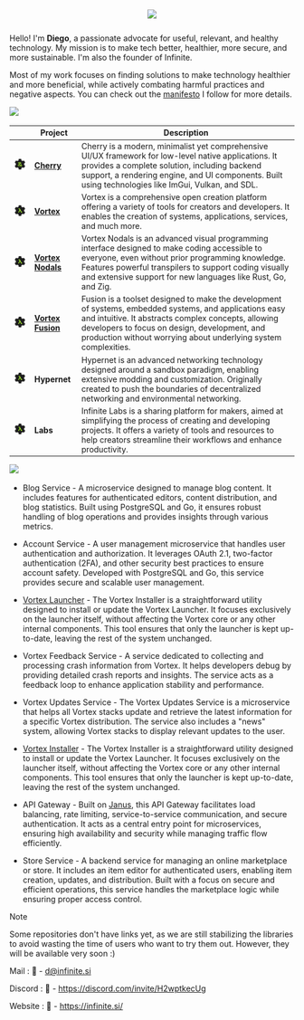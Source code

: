 <a href="https://infinite.si">
  <h1 align="center">
    <picture>
      <source media="(prefers-color-scheme: dark)" srcset="./assets/banner.png">
      <img height="" src="./assets/banner.png">
    </picture>
  </h1>
</a>

Hello! I'm **Diego**, a passionate advocate for useful, relevant, and healthy technology. My mission is to make tech better, healthier, more secure, and more sustainable. I'm also the founder of Infinite.

Most of my work focuses on finding solutions to make technology healthier and more beneficial, while actively combating harmful practices and negative aspects. You can check out the [manifesto](https://infinite.si/manifesto) I follow for more details.

<img height="60" src="./assets/works.png">

|                | **Project**                                                                                                           | **Description**                                                                                                                                              |
|-------------------------|--------------------------------------------------------------------------------------------------------------------|--------------------------------------------------------------------------------------------------------------------------------------------------------------|
| <img src="./assets/cherry_logo.png" width="150">  | [**Cherry**](https://github.com/infiniteHQ/Cherry)                                                                  | Cherry is a modern, minimalist yet comprehensive UI/UX framework for low-level native applications. It provides a complete solution, including backend support, a rendering engine, and UI components. Built using technologies like ImGui, Vulkan, and SDL. |
| <img src="./assets/vortex_logo.png" width="150"> | [**Vortex**](https://github.com/infiniteHQ/Vortex)                                                                  | Vortex is a comprehensive open creation platform offering a variety of tools for creators and developers. It enables the creation of systems, applications, services, and much more. |
| <img src="./assets/vortex_logo.png" width="150"> | [**Vortex Nodals**](https://github.com/infiniteHQ/Vortex)                                                    | Vortex Nodals is an advanced visual programming interface designed to make coding accessible to everyone, even without prior programming knowledge. Features powerful transpilers to support coding visually and extensive support for new languages like Rust, Go, and Zig. |
| <img src="./assets/vortex_logo.png" width="150"> | [**Vortex Fusion**](https://github.com/infiniteHQ/Vortex)                                                    | Fusion is a toolset designed to make the development of systems, embedded systems, and applications easy and intuitive. It abstracts complex concepts, allowing developers to focus on design, development, and production without worrying about underlying system complexities. |
| <img src="./assets/vortex_logo.png" width="150"> | **Hypernet**                                                                                                       | Hypernet is an advanced networking technology designed around a sandbox paradigm, enabling extensive modding and customization. Originally created to push the boundaries of decentralized networking and environmental networking. |
| <img src="./assets/vortex_logo.png" width="150">   | **Labs**                                                                                                           | Infinite Labs is a sharing platform for makers, aimed at simplifying the process of creating and developing projects. It offers a variety of tools and resources to help creators streamline their workflows and enhance productivity. |


<img height="60" src="./assets/sides.png">

- Blog Service - A microservice designed to manage blog content. It includes features for authenticated editors, content distribution, and blog statistics. Built using PostgreSQL and Go, it ensures robust handling of blog operations and provides insights through various metrics.

- Account Service - A user management microservice that handles user authentication and authorization. It leverages OAuth 2.1, two-factor authentication (2FA), and other security best practices to ensure account safety. Developed with PostgreSQL and Go, this service provides secure and scalable user management.

- [Vortex Launcher](https://github.com/infiniteHQ/VortexLauncher) - The Vortex Installer is a straightforward utility designed to install or update the Vortex Launcher. It focuses exclusively on the launcher itself, without affecting the Vortex core or any other internal components. This tool ensures that only the launcher is kept up-to-date, leaving the rest of the system unchanged.

- Vortex Feedback Service - A service dedicated to collecting and processing crash information from Vortex. It helps developers debug by providing detailed crash reports and insights. The service acts as a feedback loop to enhance application stability and performance.
  
- Vortex Updates Service - The Vortex Updates Service is a microservice that helps all Vortex stacks update and retrieve the latest information for a specific Vortex distribution. The service also includes a "news" system, allowing Vortex stacks to display relevant updates to the user.
  
- [Vortex Installer](https://github.com/infiniteHQ/VortexInstaller) - The Vortex Installer is a straightforward utility designed to install or update the Vortex Launcher. It focuses exclusively on the launcher itself, without affecting the Vortex core or any other internal components. This tool ensures that only the launcher is kept up-to-date, leaving the rest of the system unchanged.

- API Gateway - Built on [Janus](https://github.com/motiv-labs/janus), this API Gateway facilitates load balancing, rate limiting, service-to-service communication, and secure authentication. It acts as a central entry point for microservices, ensuring high availability and security while managing traffic flow efficiently.

- Store Service - A backend service for managing an online marketplace or store. It includes an item editor for authenticated users, enabling item creation, updates, and distribution. Built with a focus on secure and efficient operations, this service handles the marketplace logic while ensuring proper access control.

> [!NOTE]  
> Some repositories don't have links yet, as we are still stabilizing the libraries to avoid wasting the time of users who want to try them out. However, they will be available very soon :)

Mail : 📧 - d@infinite.si

Discord : 📧 - https://discord.com/invite/H2wptkecUg

Website : 📧 - https://infinite.si/
